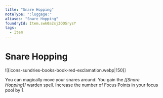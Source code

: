 ```yaml
---
title: "Snare Hopping"
noteType: ":luggage:"
aliases: "Snare Hopping"
foundryId: Item.swk0a2sj3OOSrysY
tags:
  - Item
---
```


# Snare Hopping
![[icons-sundries-books-book-red-exclamation.webp|150]]

You can magically move your snares around. You gain the _[[Snare Hopping]]_ warden spell. Increase the number of Focus Points in your focus pool by 1.

